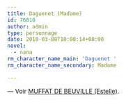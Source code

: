 ```yaml
---
title: Daguenet (Madame)
id: 76810
author: admin
type: personnage
date: 2010-03-08T10:00:14+00:00
novel:
  - nana
rm_character_name_main: 'Daguenet '
rm_character_name_secondary: Madame

---
```

— Voir [MUFFAT DE BEUVILLE (Estelle)][1].

 [1]: http://